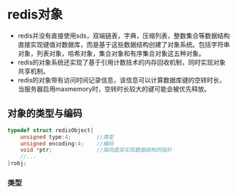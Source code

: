 # redis对象
* redis并没有直接使用sds，双端链表，字典，压缩列表，整数集合等数据结构直接实现键值对数据库，而是基于这些数据结构创建了对象系统。包括字符串对象，列表对象，哈希对象，集合对象和有序集合对象这五种对象。
* redis的对象系统还实现了基于引用计数技术的内存回收机制，同时实现对象共享机制。
* redis的对象带有访问时间记录信息，该信息可以计算数据库键的空转时长，当服务器启用maxmemory时，空转时长较大的键可能会被优先释放。

## 对象的类型与编码
```c++
typedef struct redisObject{
    unsigned type:4;        //类型
    unsigned encoding:4;    //编码
    void *ptr;              //指向底层实现数据结构的指针
    //...
}robj;
```
### 类型
